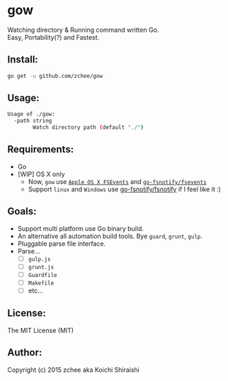 gow
===
Watching directory & Running command written Go.  
Easy, Portability(?) and Fastest.

Install:
--------
```bash
go get -u github.com/zchee/gow
```

Usage:
------
```bash
Usage of ./gow:
  -path string
        Watch directory path (default "./")
```

Requirements:
-------------
- Go
- [WIP] OS X only
  - Now, `gow` use [`Apple OS X FSEvents`](https://developer.apple.com/library/mac/documentation/Darwin/Reference/FSEvents_Ref/) and [`go-fsnotify/fsevents`](https://github.com/go-fsnotify/fsevents)
  - Support `linux` and `Windows` use [go-fsnotify/fsnotify](https://github.com/go-fsnotify/fsnotify) if I feel like it :)

Goals:
------
- Support multi platform use Go binary build.
- An alternative all automation build tools. Bye `guard`, `grunt`, `gulp`.
- Pluggable parse file interface.
- Parse...
  - [ ] `gulp.js`
  - [ ] `grunt.js`
  - [ ] `Guardfile`
  - [ ] `Makefile`
  - [ ] etc...

License:
--------
The MIT License (MIT)

Author:
-------
Copyright (c) 2015 zchee aka Koichi Shiraishi
